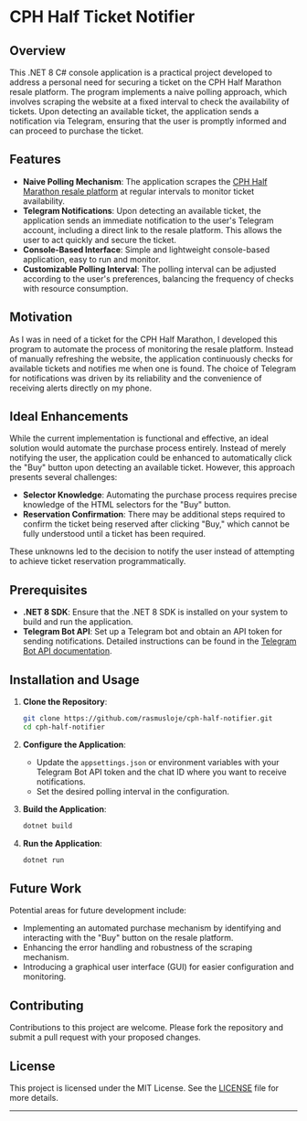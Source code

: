# CPH Half Ticket Notifier

## Overview

This .NET 8 C# console application is a practical project developed to address a personal need for securing a ticket on the CPH Half Marathon resale platform. The program implements a naive polling approach, which involves scraping the website at a fixed interval to check the availability of tickets. Upon detecting an available ticket, the application sends a notification via Telegram, ensuring that the user is promptly informed and can proceed to purchase the ticket.

## Features

- **Naive Polling Mechanism**: The application scrapes the [CPH Half Marathon resale platform](https://secure.onreg.com/onreg2/bibexchange/?eventid=6277) at regular intervals to monitor ticket availability.
- **Telegram Notifications**: Upon detecting an available ticket, the application sends an immediate notification to the user's Telegram account, including a direct link to the resale platform. This allows the user to act quickly and secure the ticket.
- **Console-Based Interface**: Simple and lightweight console-based application, easy to run and monitor.
- **Customizable Polling Interval**: The polling interval can be adjusted according to the user's preferences, balancing the frequency of checks with resource consumption.

## Motivation

As I was in need of a ticket for the CPH Half Marathon, I developed this program to automate the process of monitoring the resale platform. Instead of manually refreshing the website, the application continuously checks for available tickets and notifies me when one is found. The choice of Telegram for notifications was driven by its reliability and the convenience of receiving alerts directly on my phone.

## Ideal Enhancements

While the current implementation is functional and effective, an ideal solution would automate the purchase process entirely. Instead of merely notifying the user, the application could be enhanced to automatically click the "Buy" button upon detecting an available ticket. However, this approach presents several challenges:

- **Selector Knowledge**: Automating the purchase process requires precise knowledge of the HTML selectors for the "Buy" button.
- **Reservation Confirmation**: There may be additional steps required to confirm the ticket being reserved after clicking "Buy," which cannot be fully understood until a ticket has been required.

These unknowns led to the decision to notify the user instead of attempting to achieve ticket reservation programmatically.

## Prerequisites

- **.NET 8 SDK**: Ensure that the .NET 8 SDK is installed on your system to build and run the application.
- **Telegram Bot API**: Set up a Telegram bot and obtain an API token for sending notifications. Detailed instructions can be found in the [Telegram Bot API documentation](https://core.telegram.org/bots/api).

## Installation and Usage

1. **Clone the Repository**:
   ```bash
   git clone https://github.com/rasmusloje/cph-half-notifier.git
   cd cph-half-notifier

2. **Configure the Application**:
   - Update the `appsettings.json` or environment variables with your Telegram Bot API token and the chat ID where you want to receive notifications.
   - Set the desired polling interval in the configuration.

3. **Build the Application**:
   ```bash
   dotnet build

4. **Run the Application**:
   ```bash
   dotnet run

## Future Work

Potential areas for future development include:

- Implementing an automated purchase mechanism by identifying and interacting with the "Buy" button on the resale platform.
- Enhancing the error handling and robustness of the scraping mechanism.
- Introducing a graphical user interface (GUI) for easier configuration and monitoring.

## Contributing

Contributions to this project are welcome. Please fork the repository and submit a pull request with your proposed changes.

## License

This project is licensed under the MIT License. See the [LICENSE](LICENSE) file for more details.

---
